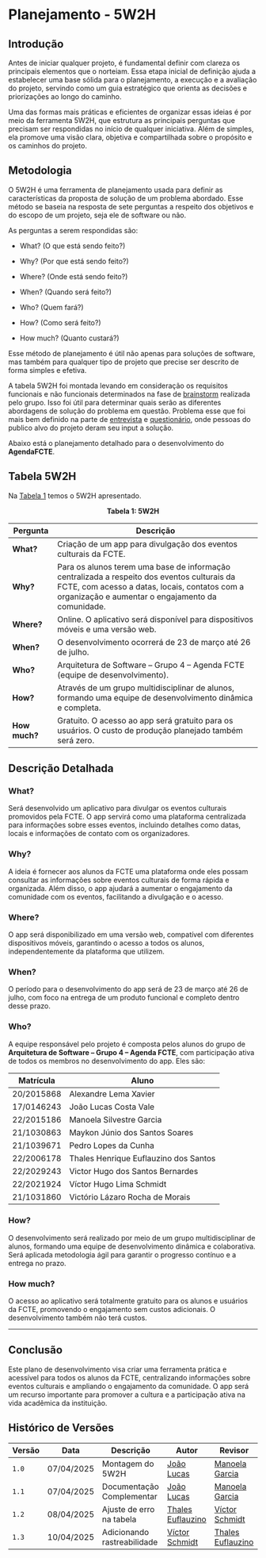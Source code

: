 # Planejamento - 5W2H

## Introdução
Antes de iniciar qualquer projeto, é fundamental definir com clareza os principais elementos que o norteiam. Essa etapa inicial de definição ajuda a estabelecer uma base sólida para o planejamento, a execução e a avaliação do projeto, servindo como um guia estratégico que orienta as decisões e priorizações ao longo do caminho.

Uma das formas mais práticas e eficientes de organizar essas ideias é por meio da ferramenta 5W2H, que estrutura as principais perguntas que precisam ser respondidas no início de qualquer iniciativa. Além de simples, ela promove uma visão clara, objetiva e compartilhada sobre o propósito e os caminhos do projeto.

## Metodologia
O 5W2H é uma ferramenta de planejamento usada para definir as características da proposta de solução de um problema abordado. Esse método se baseia na resposta de sete perguntas a respeito dos objetivos e do escopo de um projeto, seja ele de software ou não.

As perguntas a serem respondidas são:

- What? (O que está sendo feito?)

- Why? (Por que está sendo feito?)

- Where? (Onde está sendo feito?)

- When? (Quando será feito?)

- Who? (Quem fará?)

- How? (Como será feito?)

- How much? (Quanto custará?)

Esse método de planejamento é útil não apenas para soluções de software, mas também para qualquer tipo de projeto que precise ser descrito de forma simples e efetiva.

A tabela 5W2H foi montada levando em consideração os requisitos funcionais e não funcionais determinados na fase de [brainstorm](./Base/1.1.1.4.Brainstorming?id=brainstorming) realizada pelo grupo. Isso foi útil para determinar quais serão as diferentes abordagens de solução do problema em questão. Problema esse que foi mais bem definido na parte de [entrevista](./Base/1.1.5.1.Entrevista.md) e [questionário](./Base/1.1.5.2.Questionario.md), onde pessoas do publico alvo do projeto deram seu input a solução.

 Abaixo está o planejamento detalhado para o desenvolvimento do **AgendaFCTE**.

## Tabela 5W2H
Na [Tabela 1](#vwiih) temos o 5W2H apresentado.

<center>

<a id="vwiih">**Tabela 1: 5W2H**</a>

</center>

| Pergunta       | Descrição                                                                                       |
|----------------|-------------------------------------------------------------------------------------------------|
| **What?**      | Criação de um app para divulgação dos eventos culturais da FCTE.                                |
| **Why?**       | Para os alunos terem uma base de informação centralizada a respeito dos eventos culturais da FCTE, com acesso a datas, locais, contatos com a organização e aumentar o engajamento da comunidade. |
| **Where?**     | Online. O aplicativo será disponível para dispositivos móveis e uma versão web.                |
| **When?**      | O desenvolvimento ocorrerá de 23 de março até 26 de julho.                                      |
| **Who?**       | Arquitetura de Software – Grupo 4 – Agenda FCTE (equipe de desenvolvimento).                    |
| **How?**       | Através de um grupo multidisciplinar de alunos, formando uma equipe de desenvolvimento dinâmica e completa. |
| **How much?**  | Gratuito. O acesso ao app será gratuito para os usuários. O custo de produção planejado também será zero.                                    |

## Descrição Detalhada

### **What?**  
Será desenvolvido um aplicativo para divulgar os eventos culturais promovidos pela FCTE. O app servirá como uma plataforma centralizada para informações sobre esses eventos, incluindo detalhes como datas, locais e informações de contato com os organizadores.

### **Why?**  
A ideia é fornecer aos alunos da FCTE uma plataforma onde eles possam consultar as informações sobre eventos culturais de forma rápida e organizada. Além disso, o app ajudará a aumentar o engajamento da comunidade com os eventos, facilitando a divulgação e o acesso.

### **Where?**  
O app será disponibilizado em uma versão web, compatível com diferentes dispositivos móveis, garantindo o acesso a todos os alunos, independentemente da plataforma que utilizem.

### **When?**  
O período para o desenvolvimento do app será de 23 de março até 26 de julho, com foco na entrega de um produto funcional e completo dentro desse prazo.

### **Who?**  
A equipe responsável pelo projeto é composta pelos alunos do grupo de **Arquitetura de Software – Grupo 4 – Agenda FCTE**, com participação ativa de todos os membros no desenvolvimento do app. Eles são:

| Matrícula   | Aluno                                      |
|-------------|--------------------------------------------|
| 20/2015868  | Alexandre Lema Xavier                      |
| 17/0146243  | João Lucas Costa Vale                      |
| 22/2015186  | Manoela Silvestre Garcia                   |
| 21/1030863  | Maykon Júnio dos Santos Soares            |
| 21/1039671  | Pedro Lopes da Cunha                      |
| 22/2006178  | Thales Henrique Euflauzino dos Santos     |
| 22/2029243  | Victor Hugo dos Santos Bernardes          |
| 22/2021924  | Víctor Hugo Lima Schmidt                  |
| 21/1031860  | Victório Lázaro Rocha de Morais           |


### **How?**  
O desenvolvimento será realizado por meio de um grupo multidisciplinar de alunos, formando uma equipe de desenvolvimento dinâmica e colaborativa. Será aplicada metodologia ágil para garantir o progresso contínuo e a entrega no prazo.

### **How much?**  
O acesso ao aplicativo será totalmente gratuito para os alunos e usuários da FCTE, promovendo o engajamento sem custos adicionais. O desenvolvimento também não terá custos.

---

## Conclusão

Este plano de desenvolvimento visa criar uma ferramenta prática e acessível para todos os alunos da FCTE, centralizando informações sobre eventos culturais e ampliando o engajamento da comunidade. O app será um recurso importante para promover a cultura e a participação ativa na vida acadêmica da instituição.

## Histórico de Versões

| Versão | Data       | Descrição             | Autor                                         | Revisor                                     |
|--------|------------|-----------------------|-----------------------------------------------|---------------------------------------------|
| `1.0`    | 07/04/2025 | Montagem do 5W2H  | [João Lucas](https://github.com/joaolucas102) | [Manoela Garcia](https://github.com/manu-sgc)  |
| `1.1`    | 07/04/2025 | Documentação Complementar  | [João Lucas](https://github.com/joaolucas102) | [Manoela Garcia](https://github.com/manu-sgc)  |
| `1.2`    | 08/04/2025 | Ajuste de erro na tabela | [Thales Euflauzino](https://github.com/thaleseuflauzino) | [Víctor Schmidt](https://github.com/moonshinerd) |
| `1.3`    | 10/04/2025 | Adicionando rastreabilidade | [Víctor Schmidt](https://github.com/moonshinerd) | [Thales Euflauzino](https://www.github.com/thaleseuflauzino) |
